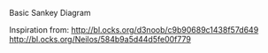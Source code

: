 Basic Sankey Diagram

Inspiration from:
http://bl.ocks.org/d3noob/c9b90689c1438f57d649
http://bl.ocks.org/Neilos/584b9a5d44d5fe00f779
